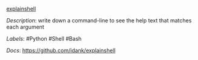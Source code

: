 [explainshell](https://explainshell.com/)

*Description*: write down a command-line to see the help text that matches each argument

*Labels*: #Python #Shell #Bash

*Docs*: https://github.com/idank/explainshell
